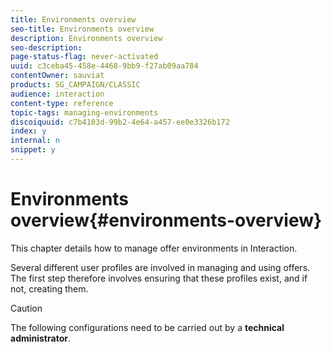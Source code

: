 ```yaml
---
title: Environments overview
seo-title: Environments overview
description: Environments overview
seo-description: 
page-status-flag: never-activated
uuid: c3ceba45-458e-4468-9bb9-f27ab09aa784
contentOwner: sauviat
products: SG_CAMPAIGN/CLASSIC
audience: interaction
content-type: reference
topic-tags: managing-environments
discoiquuid: c7b4103d-99b2-4e64-a457-ee0e3326b172
index: y
internal: n
snippet: y
---
```


# Environments overview{#environments-overview}

This chapter details how to manage offer environments in Interaction.

Several different user profiles are involved in managing and using offers. The first step therefore involves ensuring that these profiles exist, and if not, creating them.

>[!CAUTION]
>
>The following configurations need to be carried out by a **technical administrator**.

